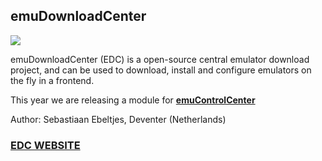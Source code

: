 ## emuDownloadCenter

![](https://raw.githubusercontent.com/wiki/PhoenixInteractiveNL/edc-masterhook/images/edc-banner-small.jpg)

emuDownloadCenter (EDC) is a open-source central emulator download project, and can be used to download, install and configure emulators on the fly in a frontend.

This year we are releasing a module for [**emuControlCenter**](https://github.com/PhoenixInteractiveNL/emuControlCenter/wiki)

Author: Sebastiaan Ebeltjes, Deventer (Netherlands)

### [**EDC WEBSITE**](https://github.com/PhoenixInteractiveNL/emuDownloadCenter/wiki)

